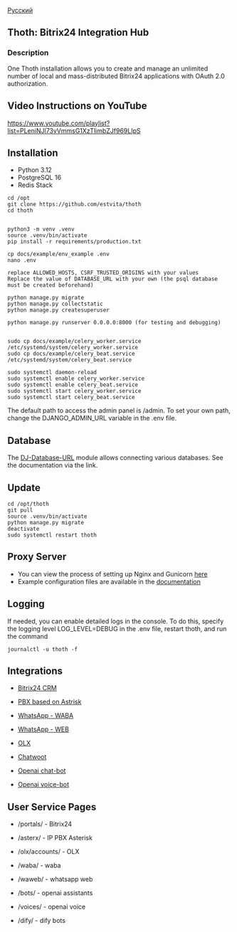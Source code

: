 [Русский](README_ru.md)

## Thoth: Bitrix24 Integration Hub 

### Description

One Thoth installation allows you to create and manage an unlimited number of local and mass-distributed Bitrix24 applications with OAuth 2.0 authorization.

## Video Instructions on YouTube

https://www.youtube.com/playlist?list=PLeniNJl73vVmmsG1XzTlimbZJf969LIpS

## Installation

+ Python 3.12
+ PostgreSQL 16
+ Redis Stack

```
cd /opt 
git clone https://github.com/estvita/thoth
cd thoth


python3 -m venv .venv
source .venv/bin/activate
pip install -r requirements/production.txt

cp docs/example/env_example .env
nano .env 

replace ALLOWED_HOSTS, CSRF_TRUSTED_ORIGINS with your values 
Replace the value of DATABASE_URL with your own (the psql database must be created beforehand)

python manage.py migrate 
python manage.py collectstatic 
python manage.py createsuperuser

python manage.py runserver 0.0.0.0:8000 (for testing and debugging)


sudo cp docs/example/celery_worker.service /etc/systemd/system/celery_worker.service
sudo cp docs/example/celery_beat.service /etc/systemd/system/celery_beat.service

sudo systemctl daemon-reload
sudo systemctl enable celery_worker.service
sudo systemctl enable celery_beat.service
sudo systemctl start celery_worker.service
sudo systemctl start celery_beat.service

```

The default path to access the admin panel is /admin. To set your own path, change the DJANGO_ADMIN_URL variable in the .env file.

## Database
The [DJ-Database-URL](https://github.com/jazzband/dj-database-url?tab=readme-ov-file#url-schema) module allows connecting various databases. See the documentation via the link.

## Update

```
cd /opt/thoth
git pull
source .venv/bin/activate
python manage.py migrate
deactivate
sudo systemctl restart thoth
```


## Proxy Server
+ You can view the process of setting up Nginx and Gunicorn [here](https://www.digitalocean.com/community/tutorials/how-to-set-up-django-with-postgres-nginx-and-gunicorn-on-ubuntu)
+ Example configuration files are available in the [documentation](/docs/example)

## Logging
If needed, you can enable detailed logs in the console. To do this, specify the logging level LOG_LEVEL=DEBUG in the .env file, restart thoth, and run the command

```
journalctl -u thoth -f
```


## Integrations

+ [Bitrix24 CRM](/docs/bitrix.md)
+ [PBX based on Astrisk](/docs/asterx.md)
+ [WhatsApp - WABA](/docs/waba.md)
+ [WhatsApp - WEB](/docs/waweb.md)
+ [OLX](/docs/olx.md)


+ [Chatwoot](/docs/chatwoot.md)
+ [Openai chat-bot](/docs/openai_bot.md)
+ [Openai voice-bot](/docs/openai_voice.md)


## User Service Pages
+ /portals/ - Bitrix24
+ /asterx/ - IP PBX Asterisk
+ /olx/accounts/ - OLX
+ /waba/ - waba
+ /waweb/ - whatsapp web


+ /bots/ - openai assistants
+ /voices/ - openai voice
+ /dify/ - dify bots
